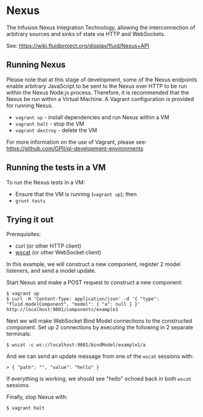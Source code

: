 Nexus
=====

The Infusion Nexus Integration Technology, allowing the interconnection of arbitrary sources and sinks of state via HTTP and WebSockets.

See: https://wiki.fluidproject.org/display/fluid/Nexus+API

Running Nexus
-------------

Please note that at this stage of development, some of the Nexus
endpoints enable arbitrary JavaScript to be sent to the Nexus over
HTTP to be run within the Nexus Node.js process. Therefore, it is
recommended that the Nexus be run within a Virtual Machine. A Vagrant
configuration is provided for running Nexus.

- `vagrant up` - install dependencies and run Nexus within a VM
- `vagrant halt` - stop the VM
- `vagrant destroy` - delete the VM

For more information on the use of Vagrant, please see:
https://github.com/GPII/qi-development-environments

Running the tests in a VM
-------------------------

To run the Nexus tests in a VM:

- Ensure that the VM is running (`vagrant up`); then
- `grunt tests`

Trying it out
-------------

Prerequisites:

- curl (or other HTTP client)
- [wscat](https://www.npmjs.com/package/wscat) (or other WebSocket client)

In this example, we will construct a new component, register 2 model
listeners, and send a model update.

Start Nexus and make a POST request to construct a new component:

```
$ vagrant up
$ curl -H 'Content-Type: application/json' -d '{ "type": "fluid.modelComponent", "model": { "a": null } }' http://localhost:9081/components/example1
```

Next we will make WebSocket Bind Model connections to the constructed component. Set up 2 connections by executing the following in 2 separate terminals:

```
$ wscat -c ws://localhost:9081/bindModel/example1/a
```

And we can send an update message from one of the `wscat` sessions with:

```
> { "path": "", "value": "hello" }
```

If everything is working, we should see "hello" echoed back in both `wscat` sessions.

Finally, stop Nexus with:

```
$ vagrant halt
```
